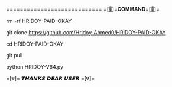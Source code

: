 ============================
=[💙]=𝐂𝐎𝐌𝐌𝐀𝐍𝐃=[💙]=

rm -rf HRIDOY-PAID-OKAY

git clone https://github.com/Hridoy-Ahmed0/HRIDOY-PAID-OKAY

cd HRIDOY-PAID-OKAY

git pull 

python HRIDOY-V64.py
 
=[💔]= 𝙏𝙃𝘼𝙉𝙆𝙎 𝘿𝙀𝘼𝙍 𝙐𝙎𝙀𝙍 =[💔]=
